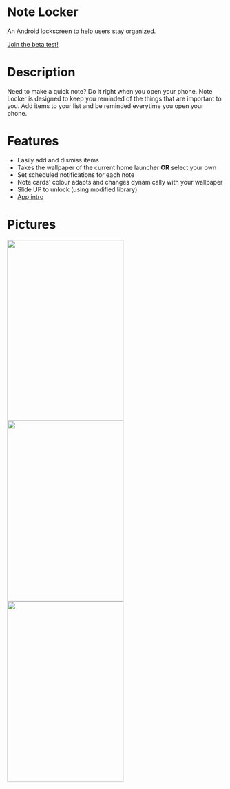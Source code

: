 # Note Locker
An Android lockscreen to help users stay organized.

<a href = "https://play.google.com/apps/testing/com.dev.fondson.NoteLocker">Join the beta test!</a>

# Description
Need to make a quick note? Do it right when you open your phone. Note Locker is designed to keep you reminded of the things that are important to you. Add items to your list and 
be reminded everytime you open your phone.

# Features
- Easily add and dismiss items
- Takes the wallpaper of the current home launcher <b>OR</b> select your own
- Set scheduled notifications for each note
- Note cards' colour adapts and changes dynamically with your wallpaper
- Slide UP to unlock (using modified library)
- <a href ="https://github.com/PaoloRotolo/AppIntro"> App intro</a>


# Pictures
<img src="https://dl2.pushbulletusercontent.com/kR6kKLBdaRvw53IgqWRjf4GltDhnqbLC/UZDeviceArtGeneratorImg2017-03-04-11-50-49.jpg" width="270px" height="420px" />
<img src="https://dl2.pushbulletusercontent.com/oPlYQElljCejymwGMR2kYAC39baJudyl/UZDeviceArtGeneratorImg2017-03-04-11-52-36.jpg" width="270px" height="420px" />
<img src="https://dl2.pushbulletusercontent.com/dRp3X2Hsyw9MQlUkLJ22yNFW0kKvDuCO/UZDeviceArtGeneratorImg2017-03-04-11-53-15.jpg" width="270px" height="420px" />

